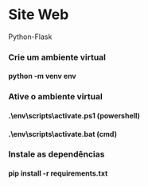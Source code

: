 # Site Web
 Python-Flask

### Crie um ambiente virtual
#### python -m venv env

### Ative o ambiente virtual
#### .\env\scripts\activate.ps1 (powershell)
#### .\env\scripts\activate.bat (cmd)

### Instale as dependências
#### pip install -r requirements.txt
